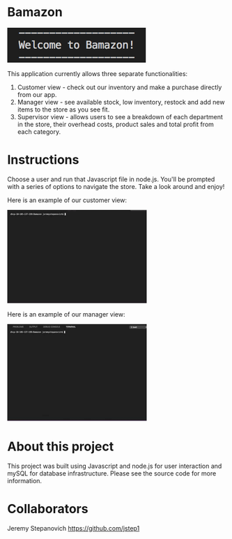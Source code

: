 # Bamazon
<img src="assets/images/welcome.png">

This application currently allows three separate functionalities:
1) Customer view - check out our inventory and make a purchase directly from our app.
2) Manager view - see available stock, low inventory, restock and add new items to the store as you see fit.
3) Supervisor view - allows users to see a breakdown of each department in the store, their overhead costs, product sales and total profit from each category. 

# Instructions
Choose a user and run that Javascript file in node.js. You'll be prompted with a series of options to navigate the store. Take a look around and enjoy!

Here is an example of our customer view:

![customerview](assets/images/bcustomer.gif)

Here is an example of our manager view:

![managerview](assets/images/bmanager.gif)

# About this project
This project was built using Javascript and node.js for user interaction and mySQL for database infrastructure. Please see the source code for more information.

# Collaborators
Jeremy Stepanovich
https://github.com/jstep1
